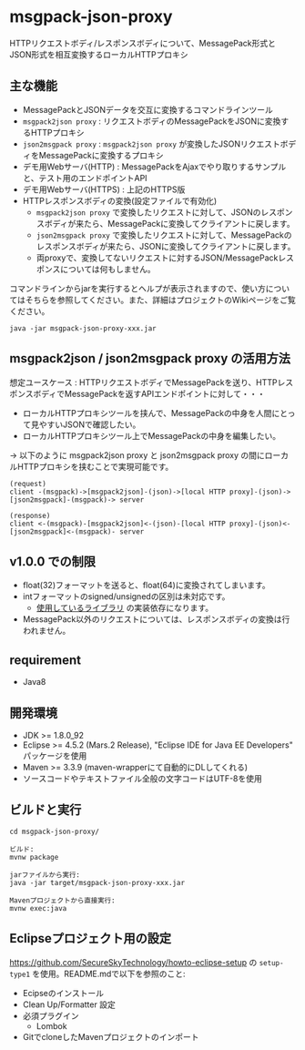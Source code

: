 # msgpack-json-proxy
HTTPリクエストボディ/レスポンスボディについて、MessagePack形式とJSON形式を相互変換するローカルHTTPプロキシ

## 主な機能

- MessagePackとJSONデータを交互に変換するコマンドラインツール
- `msgpack2json proxy` : リクエストボディのMessagePackをJSONに変換するHTTPプロキシ
- `json2msgpack proxy` : `msgpack2json proxy` が変換したJSONリクエストボディをMessagePackに変換するプロキシ
- デモ用Webサーバ(HTTP) : MessagePackをAjaxでやり取りするサンプルと、テスト用のエンドポイントAPI
- デモ用Webサーバ(HTTPS) : 上記のHTTPS版
- HTTPレスポンスボディの変換(設定ファイルで有効化)
  - `msgpack2json proxy` で変換したリクエストに対して、JSONのレスポンスボディが来たら、MessagePackに変換してクライアントに戻します。
  - `json2msgpack proxy` で変換したリクエストに対して、MessagePackのレスポンスボディが来たら、JSONに変換してクライアントに戻します。
  - 両proxyで、変換してないリクエストに対するJSON/MessagePackレスポンスについては何もしません。

コマンドラインからjarを実行するとヘルプが表示されますので、使い方についてはそちらを参照してください。また、詳細はプロジェクトのWikiページをご覧ください。

```
java -jar msgpack-json-proxy-xxx.jar
```

## msgpack2json / json2msgpack proxy の活用方法

想定ユースケース : HTTPリクエストボディでMessagePackを送り、HTTPレスポンスボディでMessagePackを返すAPIエンドポイントに対して・・・
- ローカルHTTPプロキシツールを挟んで、MessagePackの中身を人間にとって見やすいJSONで確認したい。
- ローカルHTTPプロキシツール上でMessagePackの中身を編集したい。

→ 以下のように msgpack2json proxy と json2msgpack proxy の間にローカルHTTPプロキシを挟むことで実現可能です。

```
(request)
client -(msgpack)->[msgpack2json]-(json)->[local HTTP proxy]-(json)->[json2msgpack]-(msgpack)-> server

(response)
client <-(msgpack)-[msgpack2json]<-(json)-[local HTTP proxy]-(json)<-[json2msgpack]<-(msgpack)- server
```

## v1.0.0 での制限

- float(32)フォーマットを送ると、float(64)に変換されてしまいます。
- intフォーマットのsigned/unsignedの区別は未対応です。
  - [使用しているライブラリ](https://github.com/msgpack/msgpack-java) の実装依存になります。
- MessagePack以外のリクエストについては、レスポンスボディの変換は行われません。

## requirement

* Java8

## 開発環境

* JDK >= 1.8.0_92
* Eclipse >= 4.5.2 (Mars.2 Release), "Eclipse IDE for Java EE Developers" パッケージを使用
* Maven >= 3.3.9 (maven-wrapperにて自動的にDLしてくれる)
* ソースコードやテキストファイル全般の文字コードはUTF-8を使用

## ビルドと実行

```
cd msgpack-json-proxy/

ビルド:
mvnw package

jarファイルから実行:
java -jar target/msgpack-json-proxy-xxx.jar

Mavenプロジェクトから直接実行:
mvnw exec:java
```

## Eclipseプロジェクト用の設定

https://github.com/SecureSkyTechnology/howto-eclipse-setup の `setup-type1` を使用。README.mdで以下を参照のこと:

* Ecipseのインストール
* Clean Up/Formatter 設定
* 必須プラグイン
  * Lombok
* GitでcloneしたMavenプロジェクトのインポート 
